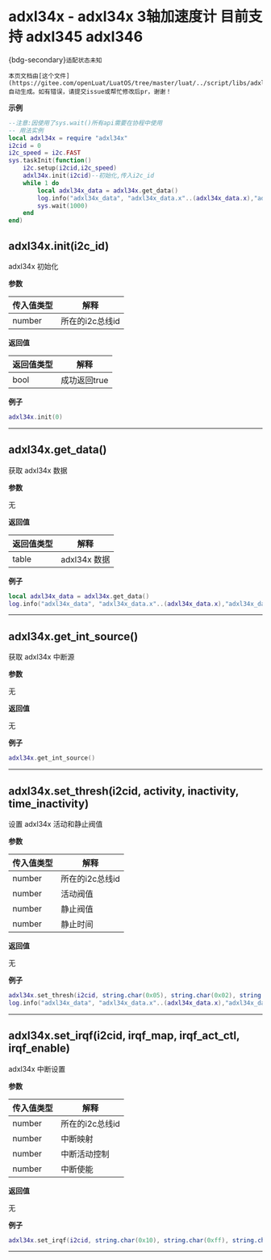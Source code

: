 # adxl34x - adxl34x 3轴加速度计 目前支持 adxl345 adxl346

{bdg-secondary}`适配状态未知`

```{note}
本页文档由[这个文件](https://gitee.com/openLuat/LuatOS/tree/master/luat/../script/libs/adxl34x.lua)自动生成。如有错误，请提交issue或帮忙修改后pr，谢谢！
```


**示例**

```lua
--注意:因使用了sys.wait()所有api需要在协程中使用
-- 用法实例
local adxl34x = require "adxl34x"
i2cid = 0
i2c_speed = i2c.FAST
sys.taskInit(function()
    i2c.setup(i2cid,i2c_speed)
    adxl34x.init(i2cid)--初始化,传入i2c_id
    while 1 do
        local adxl34x_data = adxl34x.get_data()
        log.info("adxl34x_data", "adxl34x_data.x"..(adxl34x_data.x),"adxl34x_data.y"..(adxl34x_data.y),"adxl34x_data.z"..(adxl34x_data.z))
        sys.wait(1000)
    end
end)

```

## adxl34x.init(i2c_id)



adxl34x 初始化

**参数**

|传入值类型|解释|
|-|-|
|number|所在的i2c总线id|

**返回值**

|返回值类型|解释|
|-|-|
|bool|成功返回true|

**例子**

```lua
adxl34x.init(0)

```

---

## adxl34x.get_data()



获取 adxl34x 数据

**参数**

无

**返回值**

|返回值类型|解释|
|-|-|
|table|adxl34x 数据|

**例子**

```lua
local adxl34x_data = adxl34x.get_data()
log.info("adxl34x_data", "adxl34x_data.x"..(adxl34x_data.x),"adxl34x_data.y"..(adxl34x_data.y),"adxl34x_data.z"..(adxl34x_data.z))

```

---

## adxl34x.get_int_source()



获取 adxl34x 中断源

**参数**

无

**返回值**

无

**例子**

```lua
adxl34x.get_int_source()

```

---

## adxl34x.set_thresh(i2cid, activity, inactivity, time_inactivity)



设置 adxl34x 活动和静止阀值

**参数**

|传入值类型|解释|
|-|-|
|number|所在的i2c总线id|
|number|活动阀值|
|number|静止阀值|
|number|静止时间|

**返回值**

无

**例子**

```lua
adxl34x.set_thresh(i2cid, string.char(0x05), string.char(0x02), string.char(0x05)) 
log.info("adxl34x_data", "adxl34x_data.x"..(adxl34x_data.x),"adxl34x_data.y"..(adxl34x_data.y),"adxl34x_data.z"..(adxl34x_data.z))

```

---

## adxl34x.set_irqf(i2cid, irqf_map, irqf_act_ctl, irqf_enable)



adxl34x 中断设置

**参数**

|传入值类型|解释|
|-|-|
|number|所在的i2c总线id|
|number|中断映射|
|number|中断活动控制|
|number|中断使能|

**返回值**

无

**例子**

```lua
adxl34x.set_irqf(i2cid, string.char(0x10), string.char(0xff), string.char(0x10))

```

---

